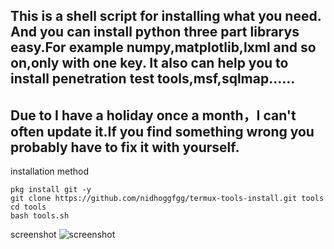 This is a shell script for installing what you need.
And you can install python three part librarys easy.For example numpy,matplotlib,lxml and so on,only with one key.
It also can help you to install penetration test tools,msf,sqlmap……
-----
Due to I have a holiday once a month，I can't often update it.If you find something wrong you probably have to fix it with yourself.
-------
installation method
```
pkg install git -y
git clone https://github.com/nidhoggfgg/termux-tools-install.git tools
cd tools
bash tools.sh
```
screenshot
![screenshot](http://upload-images.jianshu.io/upload_images/13567684-b09572e606f1e3a2.png?imageMogr2/auto-orient/strip%7CimageView2/2/w/720/q/50)
